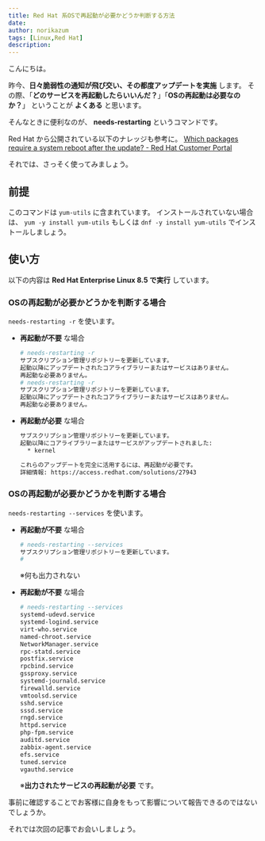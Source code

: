 ```yaml
---
title: Red Hat 系OSで再起動が必要かどうか判断する方法
date: 
author: norikazum
tags: [Linux,Red Hat]
description: 
---
```


こんにちは。

昨今、**日々脆弱性の通知が飛び交い、その都度アップデートを実施** します。
その際、「**どのサービスを再起動したらいいんだ？**」「**OSの再起動は必要なのか？**」 ということが **よくある** と思います。

そんなときに便利なのが、 **needs-restarting** というコマンドです。

Red Hat から公開されている以下のナレッジも参考に。
[Which packages require a system reboot after the update? - Red Hat Customer Portal](https://access.redhat.com/solutions/27943)

それでは、さっそく使ってみましょう。

## 前提
このコマンドは `yum-utils` に含まれています。
インストールされていない場合は、 `yum -y install yum-utils` もしくは `dnf -y install yum-utils` でインストールしましょう。

## 使い方

以下の内容は **Red Hat Enterprise Linux 8.5 で実行** しています。

### OSの再起動が必要かどうかを判断する場合
`needs-restarting -r` を使います。

- **再起動が不要** な場合
    ```bash
    # needs-restarting -r
    サブスクリプション管理リポジトリーを更新しています。
    起動以降にアップデートされたコアライブラリーまたはサービスはありません。
    再起動な必要ありません。
    # needs-restarting -r
    サブスクリプション管理リポジトリーを更新しています。
    起動以降にアップデートされたコアライブラリーまたはサービスはありません。
    再起動な必要ありません。
    ```

- **再起動が必要** な場合
    ```bash
    サブスクリプション管理リポジトリーを更新しています。
    起動以降にコアライブラリーまたはサービスがアップデートされました:
      * kernel
    
    これらのアップデートを完全に活用するには、再起動が必要です。
    詳細情報: https://access.redhat.com/solutions/27943
    ```

### OSの再起動が必要かどうかを判断する場合
`needs-restarting --services` を使います。

- **再起動が不要** な場合
    ```bash
    # needs-restarting --services
    サブスクリプション管理リポジトリーを更新しています。
    #
    ```
    ※何も出力されない

- **再起動が不要** な場合
    ```bash
    # needs-restarting --services
    systemd-udevd.service
    systemd-logind.service
    virt-who.service
    named-chroot.service
    NetworkManager.service
    rpc-statd.service
    postfix.service
    rpcbind.service
    gssproxy.service
    systemd-journald.service
    firewalld.service
    vmtoolsd.service
    sshd.service
    sssd.service
    rngd.service
    httpd.service
    php-fpm.service
    auditd.service
    zabbix-agent.service
    efs.service
    tuned.service
    vgauthd.service
    ```
    ※**出力されたサービスの再起動が必要** です。
    
事前に確認することでお客様に自身をもって影響について報告できるのではないでしょうか。

それでは次回の記事でお会いしましょう。